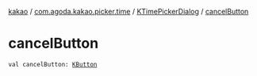 [kakao](../../index.md) / [com.agoda.kakao.picker.time](../index.md) / [KTimePickerDialog](index.md) / [cancelButton](./cancel-button.md)

# cancelButton

`val cancelButton: `[`KButton`](../../com.agoda.kakao.text/-k-button/index.md)